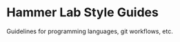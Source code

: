 Hammer Lab Style Guides
=======================

Guidelines for programming languages, git workflows, etc.
